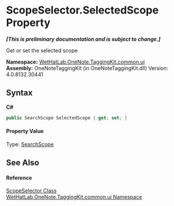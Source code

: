 # ScopeSelector.SelectedScope Property 
 _**\[This is preliminary documentation and is subject to change.\]**_

Get or set the selected scope

**Namespace:**&nbsp;<a href="043a9407-ac38-b3ac-7348-a6090af495ad.md">WetHatLab.OneNote.TaggingKit.common.ui</a><br />**Assembly:**&nbsp;OneNoteTaggingKit (in OneNoteTaggingKit.dll) Version: 4.0.8132.30441

## Syntax

**C#**<br />
``` C#
public SearchScope SelectedScope { get; set; }
```


#### Property Value
Type: <a href="8e6adcff-7174-4ef1-6f26-1dcd37a6e6fe.md">SearchScope</a>

## See Also


#### Reference
<a href="52a2d8d2-55e2-9027-0a99-647fce31cb61.md">ScopeSelector Class</a><br /><a href="043a9407-ac38-b3ac-7348-a6090af495ad.md">WetHatLab.OneNote.TaggingKit.common.ui Namespace</a><br />